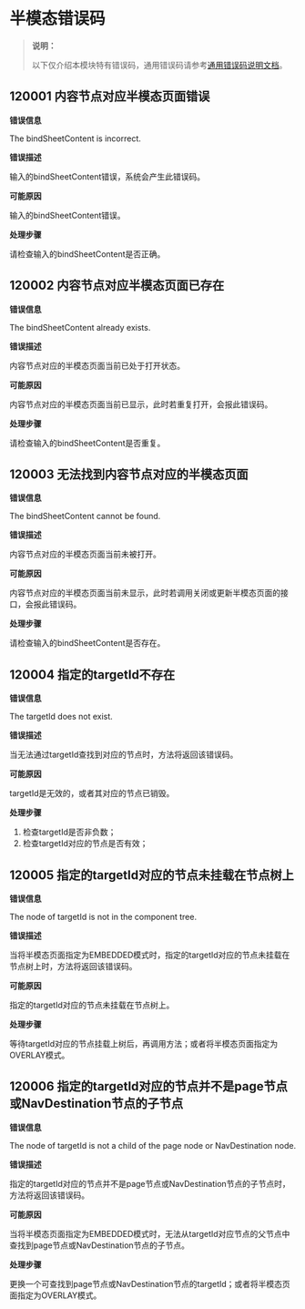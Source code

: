 # 半模态错误码

> **说明：**
>
> 以下仅介绍本模块特有错误码，通用错误码请参考[通用错误码说明文档](../errorcode-universal.md)。

## 120001 内容节点对应半模态页面错误

**错误信息**

The bindSheetContent is incorrect.

**错误描述**

输入的bindSheetContent错误，系统会产生此错误码。

**可能原因**

输入的bindSheetContent错误。

**处理步骤**

请检查输入的bindSheetContent是否正确。

## 120002 内容节点对应半模态页面已存在

**错误信息**

The bindSheetContent already exists.

**错误描述**

内容节点对应的半模态页面当前已处于打开状态。

**可能原因**

内容节点对应的半模态页面当前已显示，此时若重复打开，会报此错误码。

**处理步骤**

请检查输入的bindSheetContent是否重复。

## 120003 无法找到内容节点对应的半模态页面

**错误信息**

The bindSheetContent cannot be found.

**错误描述**

内容节点对应的半模态页面当前未被打开。

**可能原因**

内容节点对应的半模态页面当前未显示，此时若调用关闭或更新半模态页面的接口，会报此错误码。

**处理步骤**

请检查输入的bindSheetContent是否存在。

## 120004 指定的targetId不存在

**错误信息**

The targetId does not exist.

**错误描述**

当无法通过targetId查找到对应的节点时，方法将返回该错误码。

**可能原因**

targetId是无效的，或者其对应的节点已销毁。

**处理步骤**

1. 检查targetId是否非负数；
2. 检查targetId对应的节点是否有效；

## 120005 指定的targetId对应的节点未挂载在节点树上

**错误信息**

The node of targetId is not in the component tree.

**错误描述**

当将半模态页面指定为EMBEDDED模式时，指定的targetId对应的节点未挂载在节点树上时，方法将返回该错误码。

**可能原因**

指定的targetId对应的节点未挂载在节点树上。

**处理步骤**

等待targetId对应的节点挂载上树后，再调用方法；或者将半模态页面指定为OVERLAY模式。

## 120006 指定的targetId对应的节点并不是page节点或NavDestination节点的子节点

**错误信息**

The node of targetId is not a child of the page node or NavDestination node.

**错误描述**

指定的targetId对应的节点并不是page节点或NavDestination节点的子节点时，方法将返回该错误码。

**可能原因**

当将半模态页面指定为EMBEDDED模式时，无法从targetId对应节点的父节点中查找到page节点或NavDestination节点的子节点。

**处理步骤**

更换一个可查找到page节点或NavDestination节点的targetId；或者将半模态页面指定为OVERLAY模式。
